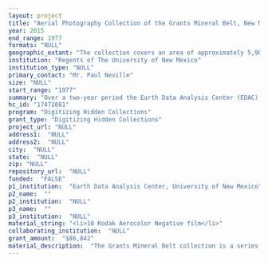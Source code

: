 ```yaml
--- 
layout: project 
title: "Aerial Photography Collection of the Grants Mineral Belt, New Mexico, Thomas R. Mann & Associates"
year: 2015
end_range: 1977
formats: "NULL"
geographic_extant: "The collection covers an area of approximately 5,900 square miles of five western New Mexico counties. This area includes portions of the Navajo Nation, Chaco Culture National Historical Park, historic Spanish land grants and various other federal, state, tribal and private lands."
institution: "Regents of The University of New Mexico"
institution_type: "NULL"
primary_contact: "Mr. Paul Neville"
size: "NULL"
start_range: "1977"
summary: "Over a two-year period the Earth Data Analysis Center (EDAC) at The University of New Mexico and the New Mexico Resource Geographic Information System (RGIS) will digitize, georeference and serve on-line an aerial photography collection donated to EDAC by Thomas R. Mann & Associates. The Grants Mineral Belt collection covers an economically and culturally important region in the State of New Mexico. This approximately 5,900 square-mile area was the site of the largest economic occurrences of uranium in the world and mining activity during the 1970s-80s and covers the Chaco Culture National Historical Park. This collection of aerial photography is only known to a small group of surveying professionals, and once the digitized, georeferenced photographs are available for free, they can be made known to a wider audience. Scholars and analysts can use this collection to address questions of ground water contamination, climate change, land use and change detection."
hc_id: "17472881"
program: "Digitizing Hidden Collections"
grant_type: "Digitizing Hidden Collections"
project_url: "NULL"
address1:  "NULL"
address2:  "NULL"
city:  "NULL"
state:  "NULL"
zip: "NULL"
repository_url:  "NULL"
funded:  "FALSE"
p1_institution:  "Earth Data Analysis Center, University of New Mexico"
p2_name:  ""
p2_institution:  "NULL"
p3_name:  ""
p3_institution:  "NULL"
material_string: "<li>10 Kodak Aerocolor Negative film</li>"
collaborating_institution:  "NULL"
grant_amount:  "$86,842"
material_description:  "The Grants Mineral Belt collection is a series of aerial photography on color negative film of original large-format (9- x 9-inch) photographs. This collection was donated to the Earth Data Analysis Center by the Thomas R Mann Company, after the business closed. This company was an important private engineering and surveying firm that provided aerial photography and photogrammetric services in the United States Southwest from 1977 until 2012. This collection was acquired by the Earth Data Analysis Center's Resource Geographic Information System for archiving and digitization to prevent the destruction of a snapshot in time of a significant economic and cultural area of New Mexico."
---
```

